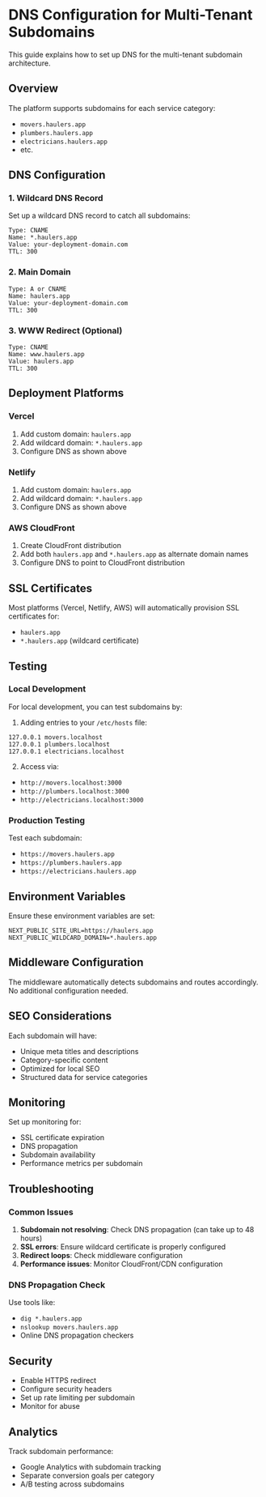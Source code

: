 # DNS Configuration for Multi-Tenant Subdomains

This guide explains how to set up DNS for the multi-tenant subdomain architecture.

## Overview

The platform supports subdomains for each service category:
- `movers.haulers.app`
- `plumbers.haulers.app`
- `electricians.haulers.app`
- etc.

## DNS Configuration

### 1. Wildcard DNS Record

Set up a wildcard DNS record to catch all subdomains:

```
Type: CNAME
Name: *.haulers.app
Value: your-deployment-domain.com
TTL: 300
```

### 2. Main Domain

```
Type: A or CNAME
Name: haulers.app
Value: your-deployment-domain.com
TTL: 300
```

### 3. WWW Redirect (Optional)

```
Type: CNAME
Name: www.haulers.app
Value: haulers.app
TTL: 300
```

## Deployment Platforms

### Vercel

1. Add custom domain: `haulers.app`
2. Add wildcard domain: `*.haulers.app`
3. Configure DNS as shown above

### Netlify

1. Add custom domain: `haulers.app`
2. Add wildcard domain: `*.haulers.app`
3. Configure DNS as shown above

### AWS CloudFront

1. Create CloudFront distribution
2. Add both `haulers.app` and `*.haulers.app` as alternate domain names
3. Configure DNS to point to CloudFront distribution

## SSL Certificates

Most platforms (Vercel, Netlify, AWS) will automatically provision SSL certificates for:
- `haulers.app`
- `*.haulers.app` (wildcard certificate)

## Testing

### Local Development

For local development, you can test subdomains by:

1. Adding entries to your `/etc/hosts` file:
```
127.0.0.1 movers.localhost
127.0.0.1 plumbers.localhost
127.0.0.1 electricians.localhost
```

2. Access via:
- `http://movers.localhost:3000`
- `http://plumbers.localhost:3000`
- `http://electricians.localhost:3000`

### Production Testing

Test each subdomain:
- `https://movers.haulers.app`
- `https://plumbers.haulers.app`
- `https://electricians.haulers.app`

## Environment Variables

Ensure these environment variables are set:

```env
NEXT_PUBLIC_SITE_URL=https://haulers.app
NEXT_PUBLIC_WILDCARD_DOMAIN=*.haulers.app
```

## Middleware Configuration

The middleware automatically detects subdomains and routes accordingly. No additional configuration needed.

## SEO Considerations

Each subdomain will have:
- Unique meta titles and descriptions
- Category-specific content
- Optimized for local SEO
- Structured data for service categories

## Monitoring

Set up monitoring for:
- SSL certificate expiration
- DNS propagation
- Subdomain availability
- Performance metrics per subdomain

## Troubleshooting

### Common Issues

1. **Subdomain not resolving**: Check DNS propagation (can take up to 48 hours)
2. **SSL errors**: Ensure wildcard certificate is properly configured
3. **Redirect loops**: Check middleware configuration
4. **Performance issues**: Monitor CloudFront/CDN configuration

### DNS Propagation Check

Use tools like:
- `dig *.haulers.app`
- `nslookup movers.haulers.app`
- Online DNS propagation checkers

## Security

- Enable HTTPS redirect
- Configure security headers
- Set up rate limiting per subdomain
- Monitor for abuse

## Analytics

Track subdomain performance:
- Google Analytics with subdomain tracking
- Separate conversion goals per category
- A/B testing across subdomains
